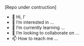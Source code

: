[Repo under contruction]
- 👋 Hi, I’
- 👀 I’m interested in ...
- 🌱 I’m currently learning ...
- 💞️ I’m looking to collaborate on ...
- 📫 How to reach me ...

<!---
bbaiyr/bbaiyr is a ✨ special ✨ repository because its `README.md` (this file) appears on your GitHub profile.
You can click the Preview link to take a look at your changes.
--->
